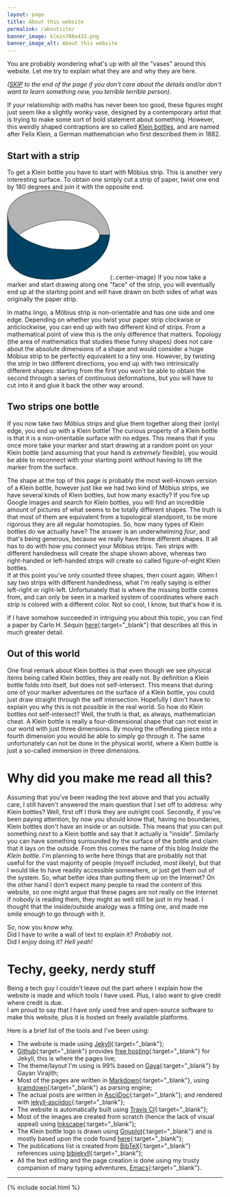 ```yaml
---
layout: page
title: About this website
permalink: /aboutsite/
banner_image: klein768x432.png
banner_image_alt: About this website
---
```


You are probably wondering what's up with all the "vases" around this
website. Let me try to explain what they are and why they are here.

_([SKIP](#tools) to the end of the page if you don't care about the
details and/or don't want to learn something new, you terrible
terrible person)._

If your relationship with maths has never been too good, these figures
might just seem like a slightly wonky vase, designed by a contemporary
artist that is trying to make some sort of bold statement about
something. However, this weirdly shaped contraptions are so called
[Klein bottles](https://en.wikipedia.org/wiki/Klein_bottle), and are
named after Felix Klein, a German mathematician who first described
them in 1882.

## Start with a strip

To get a Klein bottle you have to start with M&ouml;bius strip. This
is another very interesting surface. To obtain one simply cut a strip
of paper, twist one end by 180 degrees and join it with the opposite
end. ![M&obius strip](/assets/images/moebius.png){:.center-image} If
you now take a marker and start drawing along one "face" of the strip,
you will eventually end up at the starting point and will have drawn
on both sides of what was originally the paper strip.

In maths lingo, a M&ouml;bius strip is non-orientable and has one side
and one edge. Depending on whether you twist your paper strip
clockwise or anticlockwise, you can end up with two different kind of
strips. From a mathematical point of view this is the only difference
that matters. Topology (the area of mathematics that studies these
funny shapes) does not care about the absolute dimensions of a shape
and would consider a huge M&ouml;bius strip to be perfectly equivalent
to a tiny one. However, by twisting the strip in two different
directions, you end up with two intrinsically different shapes:
starting from the first you won't be able to obtain the second through
a series of continuous deformations, but you will have to cut into it
and glue it back the other way around.

## Two strips one bottle

If you now take two M&ouml;bius strips and glue them together along
their (only) edge, you end up with a Klein bottle! The curious
property of a Klein bottle is that it is a non-orientable surface with
no edges. This means that if you once more take your marker and start
drawing at a random point on your Klein bottle (and assuming that your
hand is _extremely_ flexible), you would be able to reconnect with
your starting point without having to lift the marker from the
surface.

The shape at the top of this page is probably the most well-known
version of a Klein bottle, however just like we had two kind of
M&ouml;bius strips, we have several kinds of Klein bottles, but how
many exactly? If you fire up Google Images and search for Klein
bottles, you will find an incredible amount of pictures of what seems
to be totally different shapes. The truth is that most of them are
equivalent from a topological standpoint, to be more rigorous they are
all regular homotopies. So, how many types of Klein bottles do we
actually have? The answer is an underwhelming _four_, and that's being
generous, because we really have three different shapes. It all has to
do with how you connect your M&ouml;bius strips. Two strips with
different handedness will create the shape shown above, whereas two
right-handed or left-handed strips will create so called
figure-of-eight Klein bottles.<br /> If at this point you've only
counted three shapes, then count again. When I say two strips with
different handedness, what I'm really saying is either left-right or
right-left. Unfortunately that is where the missing bottle comes from,
and can only be seen in a marked system of coordinates where each
strip is colored with a different color. Not so cool, I know, but
that's how it is.

If I have somehow succeeded in intriguing you about this topic, you
can find a paper by Carlo H. S&eacute;quin
[here](/papers/2013_JMA_Klein-bottles.pdf){:target="_blank"} that
describes all this in much greater detail.

## Out of this world

One final remark about Klein bottles is that even though we see
physical items being called Klein bottles, they are really not. By
definition a Klein bottle folds into itself, but does not
self-intersect. This means that during one of your marker adventures
on the surface of a Klein bottle, you could just draw straight through
the self intersection. Hopefully I don't have to explain you why this
is not possible in the real world. So how do Klein bottles not
self-intersect? Well, the truth is that, as always, mathematician
cheat. A Klein bottle is really a four-dimensional shape that can not
exist in our world with just three dimensions. By moving the offending
piece into a fourth dimension you would be able to simply go through
it. The same unfortunately can not be done in the physical world,
where a Klein bottle is just a so-called immersion in three
dimensions.

# Why did you make me read all this?

Assuming that you've been reading the text above and that you actually
care, I still haven't answered the main question that I set off to
address: why Klein bottles? Well, first off I think they are outright
cool. Secondly, if you've been paying attention, by now you should
know that, having no boundaries, Klein bottles don't have an inside or
an outside. This means that you can put something _next_ to a Klein
bottle and say that it actually is "inside". Similarly you can have
something surrounded by the surface of the bottle and claim that it
lays on the outside. From this comes the name of this blog _Inside the
Klein bottle_. I'm planning to write here things that are probably not
that useful for the vast majority of people (myself included, most
likely), but that I would like to have readily accessible somewhere,
or just get them out of the system. So, what better idea than putting
them up on the Internet? On the other hand I don't expect many people
to read the content of this website, so one might argue that these
pages are not really on the Internet if nobody is reading them, they
might as well still be just in my head. I thought that the
inside/outside analogy was a fitting one, and made me smile enough to
go through with it.


So, now you know why.<br/> Did I have to write a wall of text to
explain it? _Probably not_.<br/> Did I enjoy doing it? _Hell yeah!_

# <a name="tools"></a>Techy, geeky, nerdy stuff

Being a tech guy I couldn't leave out the part where I explain how the
website is made and which tools I have used. Plus, I also want to give
credit where credit is due.<br /> I am proud to say that I have only
used free and open-source software to make this website, plus it is
hosted on freely available platforms.

Here is a brief list of the tools and I've been using:

 * The website is made using
   [Jekyll](https://www.jekyllrb.com){:target="_blank"};
 * [Github](https://www.github.com){:target="_blank"} provides
   [free hosting](https://pages.github.com){:target="_blank"} for
   Jekyll, this is where the pages live;
 * The theme/layout I'm using is 99% based on
   [Gaya](https://github.com/gayanvirajith/gaya){:target="_blank"} by
   Gayan Virajith;
 * Most of the pages are written in
   [Markdown](http://daringfireball.net/projects/markdown/){:target="_blank"},
   using [kramdown](http://kramdown.gettalong.org){:target="_blank"}
   as parsing engine;
 * The actual posts are written in
   [AsciiDoc](http://asciidoc.org){:target="_blank"}; and rendered
   with
   [jekyll-asciidoc](https://github.com/asciidoctor/jekyll-asciidoc){:target="_blank"};
 * The website is automatically built using
   [Travis CI](https://travis-ci.org){:target="_blank"};
 * Most of the images are created from scratch (hence the lack of
   visual appeal) using
   [Inkscape](https://inkscape.org){:target="_blank"};
 * The Klein bottle logo is drawn using
   [Gnuplot](http://www.gnuplot.info){:target="_blank"} and is mostly
   based upon the code found
   [here](http://www.gnuplotting.org/klein-bottle/){:target="_blank"};
 * The publications list is created from
   [BibTeX](http://www.bibtex.org){:target="_blank"} references using
   [bibjekyll](https://github.com/pablooliveira/bibjekyll){:target="_blank"};
 * All the text editing and the page creation is done using my trusty
   companion of many typing adventures,
   [Emacs](https://www.gnu.org/software/emacs/){:target="_blank"}.

---

{% include social.html %}
